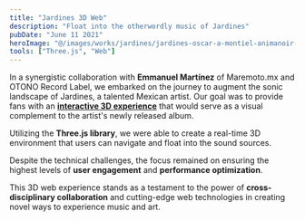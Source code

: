 ```yaml
---
title: "Jardines 3D Web"
description: "Float into the otherwordly music of Jardines"
pubDate: "June 11 2021"
heroImage: "@/images/works/jardines/jardines-oscar-a-montiel-animanoir-maremoto.png"
tools: ["Three.js", "Web"]
---
```


In a synergistic collaboration with **Emmanuel Martínez** of Maremoto.mx and OTONO Record Label, we embarked on the journey to augment the sonic landscape of Jardines, a talented Mexican artist. Our goal was to provide fans with an [**interactive 3D experience**](https://maremoto.mx/) that would serve as a visual complement to the artist's newly released album.

Utilizing the **Three.js library**, we were able to create a real-time 3D environment that users can navigate and float into the sound sources.

Despite the technical challenges, the focus remained on ensuring the highest levels of **user engagement** and **performance optimization**.

This 3D web experience stands as a testament to the power of **cross-disciplinary collaboration** and cutting-edge web technologies in creating novel ways to experience music and art.
